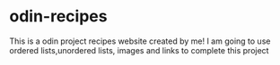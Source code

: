 # odin-recipes
This is a odin project recipes website created by me!
I am going to use ordered lists,unordered lists, images and links to complete this project